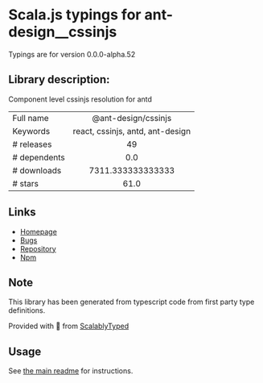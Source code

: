 
# Scala.js typings for ant-design__cssinjs

Typings are for version 0.0.0-alpha.52

## Library description:
Component level cssinjs resolution for antd

|                    |                 |
| ------------------ | :-------------: |
| Full name          | @ant-design/cssinjs |
| Keywords           | react, cssinjs, antd, ant-design |
| # releases         | 49 |
| # dependents       | 0.0 |
| # downloads        | 7311.333333333333 |
| # stars            | 61.0 |

## Links
- [Homepage](https://github.com/ant-design/cssinjs)
- [Bugs](http://github.com/ant-design/cssinjs/issues)
- [Repository](https://github.com/ant-design/cssinjs)
- [Npm](https://www.npmjs.com/package/%40ant-design%2Fcssinjs)
    


## Note
This library has been generated from typescript code from first party type definitions.

Provided with :purple_heart: from [ScalablyTyped](https://github.com/oyvindberg/ScalablyTyped)

## Usage
See [the main readme](../../readme.md) for instructions.


